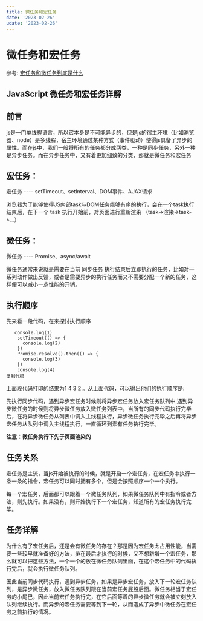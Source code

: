 ```yaml
---
title: 微任务和宏任务
date: '2023-02-26'
udate: '2023-02-26'
---
```


# 微任务和宏任务

参考: [宏任务和微任务到底是什么](https://cloud.tencent.com/developer/article/1701427)

## JavaScript 微任务和宏任务详解

## 前言

js是一门单线程语言，所以它本身是不可能异步的，但是js的宿主环境（比如浏览器、node）是多线程，宿主环境通过某种方式（事件驱动）使得js具备了异步的属性。而在js中，我们一般将所有的任务都分成两类，一种是同步任务，另外一种是异步任务。而在异步任务中，又有着更加细致的分类，那就是微任务和宏任务


## 宏任务：

宏任务 ---- setTimeout、setInterval、DOM事件、AJAX请求

浏览器为了能够使得JS内部task与DOM任务能够有序的执行，会在一个task执行结束后，在下一个 task 执行开始前，对页面进行重新渲染 （task->渲染->task->…）

## 微任务：

微任务 ---- Promise、async/await

微任务通常来说就是需要在当前 同步任务 执行结束后立即执行的任务，比如对一系列动作做出反馈，或者是需要异步的执行任务而又不需要分配一个新的任务，这样便可以减小一点性能的开销。

## 执行顺序

先来看一段代码，在来探讨执行顺序

```
   console.log(1)
    setTimeout(() => {
      console.log(2)
    })
    Promise.resolve().then(() => {
      console.log(3)
    })
    console.log(4)
复制代码
```

上面段代码打印的结果为1 4 3 2 。从上面代码，可以得出他们的执行顺序是:

先执行同步代码，遇到异步宏任务时候则将异步宏任务放入宏任务队列中,遇到异步微任务的时候则将异步微任务放入微任务列表中，当所有的同步代码执行完毕后，在将异步微任务从列表中调入主线程执行，异步微任务执行完毕之后再将异步宏任务从队列中调入主线程执行，一直循环到素有任务执行完毕。

**注意：微任务执行下先于页面渲染的**

## 任务关系

宏任务是主流，当js开始被执行的时候，就是开启一个宏任务，在宏任务中执行一条一条的指令，宏任务可以同时拥有多个，但是会按照顺序一个一个执行。

每一个宏任务，后面都可以跟着一个微任务队列，如果微任务队列中有指令或者方法，则先执行。如果没有，则开始执行下一个宏任务，知道所有的宏任务执行完毕。

## 任务详解

为什么有了宏任务后，还是会有微任务的存在？那是因为宏任务太占用性能，当需要一些较早就准备好的方法，排在最后才执行的时候，又不想新增一个宏任务，那么就可以把这些方法，一个一个的放在微任务队列里面，在这个宏任务中的代码执行完后，就会执行微任务队列。

因此当前同步代码执行，遇到异步任务，如果是异步宏任务，放入下一轮宏任务队列，是异步微任务，放入微任务队列跟在当前宏任务屁股后面。微任务相当于宏任务的小尾巴，因此当前宏任务执行完，在它后面等着的异步微任务就会被立刻放入队列继续执行。而异步的宏任务需要等到下一轮，从而造成了异步中微任务在宏任务之前执行的情况。

